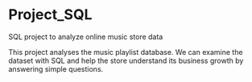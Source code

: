 # Project_SQL
SQL project to analyze online music store data

This project analyses the music playlist database. We can examine the dataset with SQL and help the store understand its business growth by answering simple questions.
